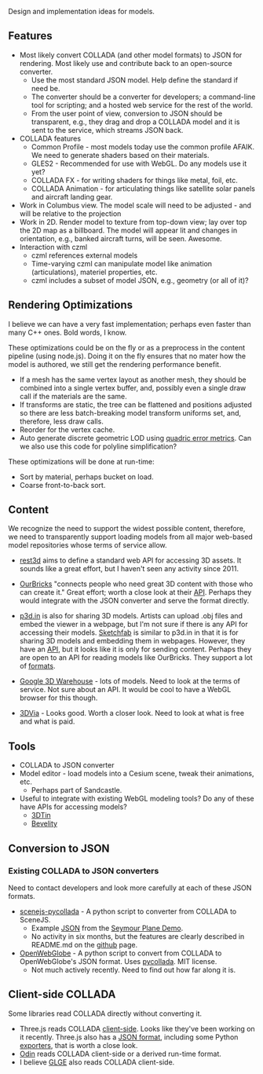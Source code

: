 Design and implementation ideas for models.

## Features

* Most likely convert COLLADA (and other model formats) to JSON for rendering.  Most likely use and contribute back to an open-source converter.
   * Use the most standard JSON model.  Help define the standard if need be.
   * The converter should be a converter for developers; a command-line tool for scripting; and a hosted web service for the rest of the world.
   * From the user point of view, conversion to JSON should be transparent, e.g., they drag and drop a COLLADA model and it is sent to the service, which streams JSON back.
* COLLADA features
   * Common Profile - most models today use the common profile AFAIK.  We need to generate shaders based on their materials.
   * GLES2 - Recommended for use with WebGL.  Do any models use it yet?
   * COLLADA FX - for writing shaders for things like metal, foil, etc.
   * COLLADA Animation - for articulating things like satellite solar panels and aircraft landing gear.
* Work in Columbus view.  The model scale will need to be adjusted - and will be relative to the projection
* Work in 2D.  Render model to texture from top-down view; lay over top the 2D map as a billboard.  The model will appear lit and changes in orientation, e.g., banked aircraft turns, will be seen.  Awesome.
* Interaction with czml
   * czml references external models
   * Time-varying czml can manipulate model like animation (articulations), materiel properties, etc.
   * czml includes a subset of model JSON, e.g., geometry (or all of it)?

## Rendering Optimizations

I believe we can have a very fast implementation; perhaps even faster than many C++ ones.  Bold words, I know.

These optimizations could be on the fly or as a preprocess in the content pipeline (using node.js).  Doing it on the fly ensures that no mater how the model is authored, we still get the rendering performance benefit.

* If a mesh has the same vertex layout as another mesh, they should be combined into a single vertex buffer, and, possibly even a single draw call if the materials are the same.
* If transforms are static, the tree can be flattened and positions adjusted so there are less batch-breaking model transform uniforms set, and, therefore, less draw calls.
* Reorder for the vertex cache.
* Auto generate discrete geometric LOD using [quadric error metrics](http://mgarland.org/archive/cmu/quadrics/).  Can we also use this code for polyline simplification?

These optimizations will be done at run-time:

* Sort by material, perhaps bucket on load.
* Coarse front-to-back sort.

## Content

We recognize the need to support the widest possible content, therefore, we need to transparently support loading models from all major web-based model repositories whose terms of service allow.

* [rest3d](http://rest3d.wordpress.com/about-2/) aims to define a standard web API for accessing 3D assets.  It sounds like a great effort, but I haven't seen any activity since 2011.
* [OurBricks](http://www.ourbricks.com/) "connects people who need great 3D content with those who can create it."  Great effort; worth a close look at their [API](https://github.com/ourbricks/ourbricks-api-examples/wiki/API-Documentation).  Perhaps they would integrate with the JSON converter and serve the format directly.
* [p3d.in](http://p3d.in/) is also for sharing 3D models.  Artists can upload .obj files and embed the viewer in a webpage, but I'm not sure if there is any API for accessing their models.
[Sketchfab](http://sketchfab.com/) is similar to p3d.in in that it is for sharing 3D models and embedding them in webpages.  However, they have an [API](http://sketchfab.com/api), but it looks like it is only for sending content.  Perhaps they are open to an API for reading models like OurBricks.  They support a lot of [formats](http://sketchfab.com/faq).

* [Google 3D Warehouse](http://sketchup.google.com/3dwarehouse/) - lots of models.  Need to look at the terms of service.  Not sure about an API.  It would be cool to have a WebGL browser for this though.
* [3DVia](http://www.3dvia.com/search/?search[file_types]=1) - Looks good.  Worth a closer look.  Need to look at what is free and what is paid.

## Tools

* COLLADA to JSON converter
* Model editor - load models into a Cesium scene, tweak their animations, etc.
   * Perhaps part of Sandcastle.
* Useful to integrate with existing WebGL modeling tools?  Do any of these have APIs for accessing models?
   * [3DTin](http://www.3dtin.com/)
   * [Bevelity](http://www.bevelity.com/)

## Conversion to JSON

### Existing COLLADA to JSON converters

Need to contact developers and look more carefully at each of these JSON formats.

* [scenejs-pycollada](http://scenejs.wikispaces.com/scenejs-pycollada) - A python script to converter from COLLADA to SceneJS.
   * Example [JSON](http://scenejs.org/dist/v2.0.0/extr/examples/seymour-plane/seymour-plane.js) from the [Seymour Plane Demo](http://scenejs.org/dist/v2.0.0/extr/examples/seymour-plane/index.html).
   * No activity in six months, but the features are clearly described in README.md on the [github](https://github.com/xeolabs/scenejs-pycollada) page.
* [OpenWebGlobe](https://github.com/OpenWebGlobe/ColladaToJSON) - A python script to convert from COLLADA to OpenWebGlobe's JSON format.  Uses [pycollada](https://github.com/pycollada/pycollada).  MIT license.
   * Not much actively recently.  Need to find out how far along it is.

## Client-side COLLADA

Some libraries read COLLADA directly without converting it.

* Three.js reads COLLADA [client-side](https://github.com/mrdoob/three.js/blob/master/examples/js/loaders/ColladaLoader.js).  Looks like they've been working on it recently.  Three.js also has a [JSON format](https://github.com/mrdoob/three.js/wiki/JSON-Model-format-3.0), including some Python [exporters](https://github.com/mrdoob/three.js/tree/master/utils/exporters), that is worth a close look.
* [Odin](https://github.com/operasoftware/Odin) reads COLLADA client-side or a derived run-time format.
* I believe [GLGE](http://statico.github.com/webgl-glge-game-part-1.html) also reads COLLADA client-side.
